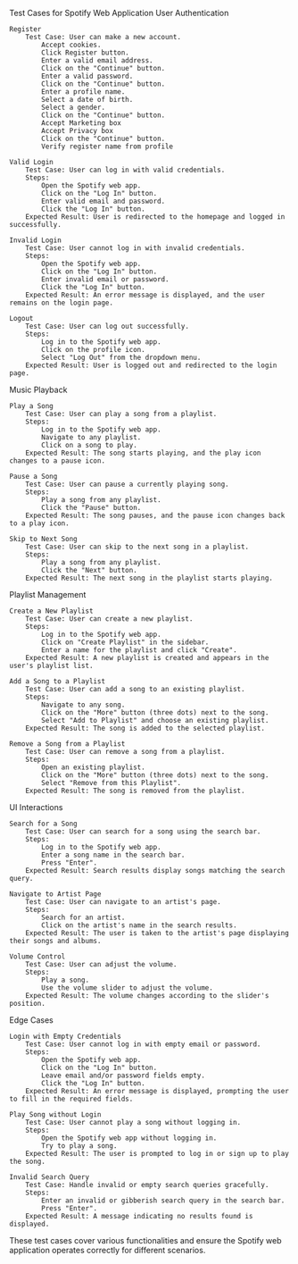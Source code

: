 Test Cases for Spotify Web Application
User Authentication
    
    Register
        Test Case: User can make a new account.
            Accept cookies.
            Click Register button.
            Enter a valid email address.
            Click on the "Continue" button.
            Enter a valid password.
            Click on the "Continue" button.
            Enter a profile name.
            Select a date of birth.
            Select a gender.
            Click on the "Continue" button.
            Accept Marketing box
            Accept Privacy box
            Click on the "Continue" button.
            Verify register name from profile

    Valid Login
        Test Case: User can log in with valid credentials.
        Steps:
            Open the Spotify web app.
            Click on the "Log In" button.
            Enter valid email and password.
            Click the "Log In" button.
        Expected Result: User is redirected to the homepage and logged in successfully.

    Invalid Login
        Test Case: User cannot log in with invalid credentials.
        Steps:
            Open the Spotify web app.
            Click on the "Log In" button.
            Enter invalid email or password.
            Click the "Log In" button.
        Expected Result: An error message is displayed, and the user remains on the login page.

    Logout
        Test Case: User can log out successfully.
        Steps:
            Log in to the Spotify web app.
            Click on the profile icon.
            Select "Log Out" from the dropdown menu.
        Expected Result: User is logged out and redirected to the login page.

Music Playback

    Play a Song
        Test Case: User can play a song from a playlist.
        Steps:
            Log in to the Spotify web app.
            Navigate to any playlist.
            Click on a song to play.
        Expected Result: The song starts playing, and the play icon changes to a pause icon.

    Pause a Song
        Test Case: User can pause a currently playing song.
        Steps:
            Play a song from any playlist.
            Click the "Pause" button.
        Expected Result: The song pauses, and the pause icon changes back to a play icon.

    Skip to Next Song
        Test Case: User can skip to the next song in a playlist.
        Steps:
            Play a song from any playlist.
            Click the "Next" button.
        Expected Result: The next song in the playlist starts playing.

Playlist Management

    Create a New Playlist
        Test Case: User can create a new playlist.
        Steps:
            Log in to the Spotify web app.
            Click on "Create Playlist" in the sidebar.
            Enter a name for the playlist and click "Create".
        Expected Result: A new playlist is created and appears in the user's playlist list.

    Add a Song to a Playlist
        Test Case: User can add a song to an existing playlist.
        Steps:
            Navigate to any song.
            Click on the "More" button (three dots) next to the song.
            Select "Add to Playlist" and choose an existing playlist.
        Expected Result: The song is added to the selected playlist.

    Remove a Song from a Playlist
        Test Case: User can remove a song from a playlist.
        Steps:
            Open an existing playlist.
            Click on the "More" button (three dots) next to the song.
            Select "Remove from this Playlist".
        Expected Result: The song is removed from the playlist.

UI Interactions

    Search for a Song
        Test Case: User can search for a song using the search bar.
        Steps:
            Log in to the Spotify web app.
            Enter a song name in the search bar.
            Press "Enter".
        Expected Result: Search results display songs matching the search query.

    Navigate to Artist Page
        Test Case: User can navigate to an artist's page.
        Steps:
            Search for an artist.
            Click on the artist's name in the search results.
        Expected Result: The user is taken to the artist's page displaying their songs and albums.

    Volume Control
        Test Case: User can adjust the volume.
        Steps:
            Play a song.
            Use the volume slider to adjust the volume.
        Expected Result: The volume changes according to the slider's position.

Edge Cases

    Login with Empty Credentials
        Test Case: User cannot log in with empty email or password.
        Steps:
            Open the Spotify web app.
            Click on the "Log In" button.
            Leave email and/or password fields empty.
            Click the "Log In" button.
        Expected Result: An error message is displayed, prompting the user to fill in the required fields.

    Play Song without Login
        Test Case: User cannot play a song without logging in.
        Steps:
            Open the Spotify web app without logging in.
            Try to play a song.
        Expected Result: The user is prompted to log in or sign up to play the song.

    Invalid Search Query
        Test Case: Handle invalid or empty search queries gracefully.
        Steps:
            Enter an invalid or gibberish search query in the search bar.
            Press "Enter".
        Expected Result: A message indicating no results found is displayed.

These test cases cover various functionalities and ensure the Spotify web application operates correctly for different scenarios.
